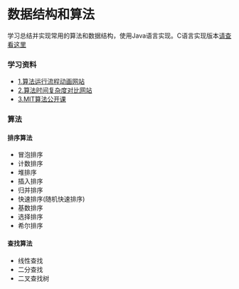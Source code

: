 # 数据结构和算法

学习总结并实现常用的算法和数据结构，使用Java语言实现。C语言实现版本[请查看这里](https://github.com/JohnTsaiAndroid/dsaa)

### 学习资料

* [1.算法运行流程动画网站](https://www.cs.usfca.edu/~galles/visualization/Algorithms.html)
* [2.算法时间复杂度对比网站](http://bigocheatsheet.com/)
* [3.MIT算法公开课](http://ocw.mit.edu/courses/electrical-engineering-and-computer-science/6-006-introduction-to-algorithms-fall-2011/)

### 算法

#### 排序算法

* 冒泡排序
* 计数排序
* 堆排序
* 插入排序
* 归并排序
* 快速排序(随机快速排序)
* 基数排序
* 选择排序
* 希尔排序

#### 查找算法

* 线性查找
* 二分查找
* 二叉查找树



